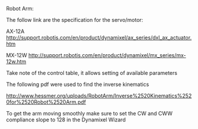 Robot Arm:

The follow link are the specification for the servo/motor:

AX-12A
http://support.robotis.com/en/product/dynamixel/ax_series/dxl_ax_actuator.htm

MX-12W
http://support.robotis.com/en/product/dynamixel/mx_series/mx-12w.htm

Take note of the control table, it allows setting of available parameters


The following pdf were used to find the inverse kinematics

http://www.hessmer.org/uploads/RobotArm/Inverse%2520Kinematics%2520for%2520Robot%2520Arm.pdf

To get the arm moving smoothly make sure to set the CW and CWW 
compliance slope to 128 in the Dynamixel Wizard
